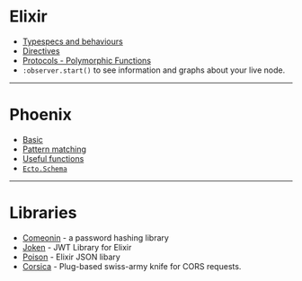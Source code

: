 Elixir
========

* [Typespecs and behaviours](typespecs.md)
* [Directives](directives.md)
* [Protocols - Polymorphic Functions](protocols.md)
* `:observer.start()` to see information and graphs about your live node.

---------

# Phoenix

* [Basic](PhoenixFramework/basic./md)
* [Pattern matching](PhoenixFramework/pattern_matching.md)
* [Useful functions](PhoenixFramework/useful_function.md)
* [`Ecto.Schema`](PhoenixFramework/Ecto.Schema.md)

---------

# Libraries

* [Comeonin](https://hex.pm/packages/comeonin) - a password hashing library
* [Joken](https://hex.pm/packages/joken) - JWT Library for Elixir
* [Poison](https://github.com/devinus/poison) - Elixir JSON libary
* [Corsica](https://hex.pm/packages/corsica) - Plug-based swiss-army knife for CORS requests.
